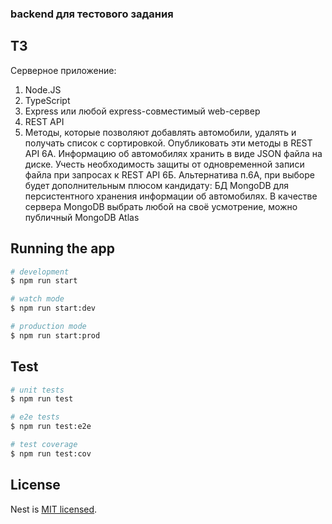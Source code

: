 ### backend для тестового задания
## ТЗ
Серверное приложение:
1. Node.JS 
2. TypeScript
3. Express или любой express-совместимый web-сервер
4. REST API
5. Методы, которые позволяют добавлять автомобили, удалять и получать список с сортировкой. Опубликовать эти методы в REST API
6А. Информацию об автомобилях хранить в виде JSON файла на диске. Учесть необходимость защиты от одновременной записи файла при запросах к REST API
6Б. Альтернатива п.6А, при выборе будет дополнительным плюсом кандидату: БД MongoDB для персистентного хранения информации об автомобилях. В качестве сервера MongoDB выбрать любой на своё усмотрение, можно публичный MongoDB Atlas

## Running the app

```bash
# development
$ npm run start

# watch mode
$ npm run start:dev

# production mode
$ npm run start:prod
```

## Test

```bash
# unit tests
$ npm run test

# e2e tests
$ npm run test:e2e

# test coverage
$ npm run test:cov
```

## License

Nest is [MIT licensed](LICENSE).
